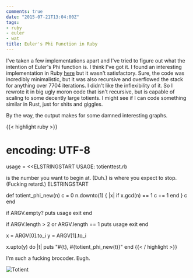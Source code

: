 ```yaml
---
comments: true
date: "2015-07-21T13:04:00Z"
tags:
- ruby
- euler
- wat
title: Euler's Phi Function in Ruby
---
```


I've taken a few implementations apart and I've tried to figure out what
the intention of Euler's Phi function is. I think I've got it. I found
an interesting implementation in Ruby
[here](https://github.com/gmarik/99problems/blob/master/Ruby/arithmetic.rb)
but it wasn't satisfactory. Sure, the code was incredibly minimalistic,
but it was also recursive and overflowed the stack for anything over
7704 iterations. I didn't like the inflexibility of it. So I rewrote it
in big ugly moron code that isn't recursive, but is capable of scaling
to some decently large totients. I might see if I can code something
similar in Rust, just for shits and giggles.

By the way, the output makes for some damned interesting graphs.

{{< highlight ruby >}}
# encoding: UTF-8

usage = <<ELSTRINGSTART
USAGE:
totienttest.rb <start> <end>

<start> is the number you want to begin at. (Duh.)
<end> is where you expect to stop. (Fucking retard.)
ELSTRINGSTART

def totient_phi_new(n)
    c = 0
    n.downto(1) { |x|
        if x.gcd(n) == 1
            c += 1
        end
    }
    c
end

if ARGV.empty?
    puts usage
    exit
end

if ARGV.length > 2 or ARGV.length == 1
    puts usage
    exit
end

x = ARGV[0].to_i
y = ARGV[1].to_i

x.upto(y) do |t|
    puts "#{t}, #{totient_phi_new(t)}"
end
{{< / highlight >}}

I'm such a fucking brocoder. Eugh.

![Totient](/img/2015/totient/graph.png)
